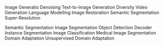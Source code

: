 

  Image Generatio
  Denoising
  Text-to-Image Generation
  Diversity
  Video Generation
  Language Modelling
  Image Restoration
  Semantic Segmentation
  Super-Resolution

  Semantic Segmentation
  Image Segmentation
  Object Detection
  Decoder
  Instance Segmentation
  Image Classification
  Medical Image Segmentation
  Domain Adaptation
  Unsupervised Domain Adaptation
